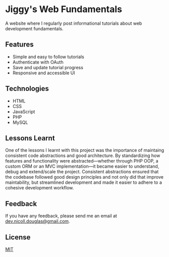 # Jiggy's Web Fundamentals

A website where I regularly post informational tutorials about web development fundamentals.

## Features

- Simple and easy to follow tutorials
- Authenticate with OAuth
- Save and update tutorial progress
- Responsive and accessible UI

## Technologies

- HTML
- CSS
- JavaScript
- PHP
- MySQL

## Lessons Learnt

One of the lessons I learnt with this project was the importance of maintaing consistent code abstractions and good architecture. By standardizing how features and functionality were abstracted—whether through PHP OOP, a custom ORM or an MVC implementation—it became easier to understand, debug and extend/scale the project. Consistent abstractions ensured that the codebase followed good design principles and not only did that improve maintability, but streamlined development and made it easier to adhere to a cohesive development workflow.

## Feedback

If you have any feedback, please send me an email at dev.nicoll.douglas@gmail.com.

## License

[MIT](https://choosealicense.com/licenses/mit/)
